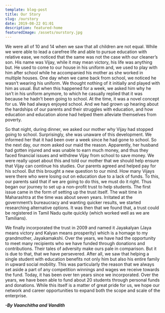```yaml
---
template: blog-post
title: Our Story
slug: /ourstory
date: 2019-08-22 01:01
description: featured-home
featuredImage: /assets/ourstory.jpg
---
```

We were all of 10 and 14 when we saw that all children are not equal. While we were able to lead a carefree life and able to pursue education with relative ease, we noticed that the same was not the case with our cleaner’s son. His name was Vijay, while it may mean victory, his life was anything but. He used to come to our house in his uniform and, we used to play with him after school while he accompanied his mother as she worked in multiple houses. One day when we came back from school, we noticed he wasn’t wearing his uniform. We thought nothing of it initially and played with him as usual. But when this happened for a week, we asked him why he isn’t in his uniform anymore, to which he casually replied that it was because he hadn’t been going to school. At the time, it was a novel concept for us. We had always enjoyed school. And we had grown up hearing about the hardships of our parents and their struggles with education, and how education and education alone had helped them alleviate themselves from poverty.

So that night, during dinner, we asked our mother why Vijay had stopped going to school. Surprisingly, she was unaware of this development. We informed her that it had been over a week since he had gone to school. So the next day, our mom asked our maid the reason. Apparently, her husband had gotten injured and was unable to earn much money, and thus they faced financial issues and withdrew Vijay from school to save money. We were really upset about this and told our mother that we should help ensure that Vijay can continue his studies. Our parents agreed and helped pay for his school. But this brought a new question to our mind. How many Vijays were there who were losing out on education due to a lack of funds. To this, our parents said that if we are going to do this, we must do it right. Thus began our journey to set up a non-profit trust to help students. The first issue came in the form of setting up the trust itself. The wait time in Maharashtra at the time was about seven years. Irritated at the government’s bureaucracy and wanting quicker results, we started researching alternative options. It was then that we found that, a trust could be registered in Tamil Nadu quite quickly (which worked well as we are Tamilians). 

We finally incorporated the trust in 2009 and named it Jayakalyan (Jaya means victory and Kalyan means prosperity) which is a homage to my grandmother, Jayakamakshi. Over the years, we have had the opportunity to meet many recipients who we have funded through donations and contributions. Their tales of adversity make ours pale in comparison. But it is due to that, that we have persevered. After all, we saw that helping a single student with education benefits not only him but also his entire family in upward social mobility. This was particularly the reason that we always set aside a part of any competition winnings and wages we receive towards the fund. Today, it has been over ten years since we incorporated. Over the years, we have been able to fund about 20 students through personal funds and donations. While this itself is a matter of great pride for us, we hope our network and career opportunities to expand both the scope and scale of the enterprise.

***\-By Vaanchitha and Vandith***